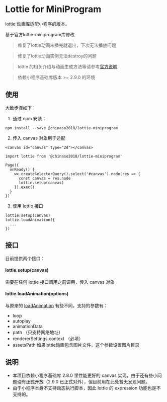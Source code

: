 # Lottie for MiniProgram

lottie 动画库适配小程序的版本。

基于官方lottie-miniprogram库修改

> 修复了lottie动画未播完就退出，下次无法播放问题

> 修复了lottie动画实例无法destroy的问题

> lottie 的相关介绍与动画生成方法等请参考[官方说明](https://github.com/airbnb/lottie-web)

> 依赖小程序基础库版本 >= 2.9.0 的环境

## 使用

大致步骤如下：

1. 通过 npm 安装：
```
npm install --save @chinaso2018/lottie-miniprogram
```

2. 传入 canvas 对象用于适配
```
<canvas id="canvas" type="2d"></canvas>
```
```
import lottie from '@chinaso2018/lottie-miniprogram'

Page({
  onReady() {
    wx.createSelectorQuery().select('#canvas').node(res => {
      const canvas = res.node
      lottie.setup(canvas)
    }).exec()
  }
})
```

3. 使用 lottie 接口
```
lottie.setup(canvas)
lottie.loadAnimation({
  ...
})
```

## 接口

目前提供两个接口：

#### lottie.setup(canvas)
需要在任何 lottie 接口调用之前调用，传入 canvas 对象

#### lottie.loadAnimation(options)
与原来的 [loadAnimation](https://github.com/airbnb/lottie-web/wiki/loadAnimation-options) 有些不同，支持的参数有：
* loop
* autoplay
* animationData
* path （只支持网络地址）
* rendererSettings.context （必填）
* assetsPath 如果lottie动画包含图片文件，这个参数设置图片目录

## 说明
* 本项目依赖小程序基础库 2.8.0 里性能更好的 canvas 实现，由于还有些小问题~~没有正式开放~~（2.9.0 已正式对外），但目前用在此处暂无发现问题。
* 由于小程序本身不支持动态执行脚本，因此 lottie 的 expression 功能也是不支持的。
